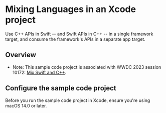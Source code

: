 # Mixing Languages in an Xcode project

Use C++ APIs in Swift -- and Swift APIs in C++ -- in a single framework target, and consume the framework's APIs in a separate app target.

## Overview

- Note: This sample code project is associated with WWDC 2023 session 10172: [Mix Swift and C++](https://developer.apple.com/wwdc23/10172).

## Configure the sample code project

Before you run the sample code project in Xcode, ensure you're using macOS 14.0 or later.
